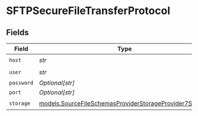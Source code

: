# SFTPSecureFileTransferProtocol


## Fields

| Field                                                                                                                    | Type                                                                                                                     | Required                                                                                                                 | Description                                                                                                              |
| ------------------------------------------------------------------------------------------------------------------------ | ------------------------------------------------------------------------------------------------------------------------ | ------------------------------------------------------------------------------------------------------------------------ | ------------------------------------------------------------------------------------------------------------------------ |
| `host`                                                                                                                   | *str*                                                                                                                    | :heavy_check_mark:                                                                                                       | N/A                                                                                                                      |
| `user`                                                                                                                   | *str*                                                                                                                    | :heavy_check_mark:                                                                                                       | N/A                                                                                                                      |
| `password`                                                                                                               | *Optional[str]*                                                                                                          | :heavy_minus_sign:                                                                                                       | N/A                                                                                                                      |
| `port`                                                                                                                   | *Optional[str]*                                                                                                          | :heavy_minus_sign:                                                                                                       | N/A                                                                                                                      |
| `storage`                                                                                                                | [models.SourceFileSchemasProviderStorageProvider7Storage](../models/sourcefileschemasproviderstorageprovider7storage.md) | :heavy_check_mark:                                                                                                       | N/A                                                                                                                      |